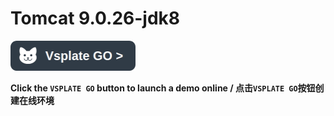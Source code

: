 # Tomcat 9.0.26-jdk8

<a href="https://www.vsplate.com/?docker-compose=https://github.com/vsplate/dcenvs/tomcat/9.0.26-jdk8"><img alt="VSPLATE GO" src="https://raw.githubusercontent.com/vsplate/images/master/vsgo_btn.png" width="200px"></a>

**Click the `VSPLATE GO` button to launch a demo online / 点击`VSPLATE GO`按钮创建在线环境**